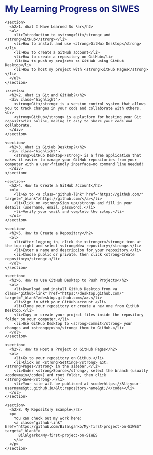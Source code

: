 <!DOCTYPE html>
<html lang="en">
<head>
  <meta charset="UTF-8">
  <meta name="viewport" content="width=device-width, initial-scale=1.0">
  <title>My Learning Progress - SIWES</title>
  <style>
    :root {
      --primary-color: #1a237e;
      --bg-color: #f8f9fa;
      --section-bg: #fff;
      --highlight-bg: #e3f2fd;
    }

    body {
      font-family: Arial, sans-serif;
      margin: 0;
      padding: 0;
      background-color: var(--bg-color);
      color: #222;
    }
    .container {
      max-width: 800px;
      margin: 2rem auto;
      padding: 1rem;
    }
    h1, h2 {
      color: var(--primary-color);
    }
    section {
      background: var(--section-bg);
      border-radius: 8px;
      padding: 1.2rem 2rem;
      margin-bottom: 1.5rem;
      box-shadow: 0 2px 6px rgba(60,72,88,0.07);
    }
    ul, ol {
      padding-left: 1.2rem;
    }
    .github-link {
      color: #24292f;
      text-decoration: underline;
      word-break: break-all;
    }
    .highlight {
      background: var(--highlight-bg);
      border-left: 4px solid var(--primary-color);
      padding: 0.5em 1em;
      margin: 1em 0;
    }

    @media (max-width: 600px) {
      .container {
        max-width: 100%;
        margin: 0;
        padding: 0.5rem;
      }
      section {
        padding: 1rem 0.7rem;
        margin-bottom: 1rem;
      }
      h1 {
        font-size: 1.6rem;
      }
      h2 {
        font-size: 1.18rem;
      }
    }
    @media (max-width: 400px) {
      h1 {
        font-size: 1.2rem;
      }
      h2 {
        font-size: 1rem;
      }
      section {
        padding: 0.7rem 0.3rem;
      }
    }
  </style>
</head>
<body>
  <div class="container">
    <h1>My Learning Progress on SIWES</h1>

    <section>
      <h2>1. What I Have Learned So Far</h2>
      <ul>
        <li>Introduction to <strong>Git</strong> and <strong>GitHub</strong></li>
        <li>How to install and use <strong>GitHub Desktop</strong></li>
        <li>How to create a GitHub account</li>
        <li>How to create a repository on GitHub</li>
        <li>How to push my projects to GitHub using GitHub Desktop</li>
        <li>How to host my project with <strong>GitHub Pages</strong></li>
      </ul>
    </section>

    <section>
      <h2>2. What is Git and GitHub?</h2>
      <div class="highlight">
        <strong>Git</strong> is a version control system that allows you to track changes in your code and collaborate with others.<br>
        <strong>GitHub</strong> is a platform for hosting your Git repositories online, making it easy to share your code and collaborate.
      </div>
    </section>

    <section>
      <h2>3. What is GitHub Desktop?</h2>
      <div class="highlight">
        <strong>GitHub Desktop</strong> is a free application that makes it easier to manage your GitHub repositories from your computer with a user-friendly interface—no command line needed!
      </div>
    </section>

    <section>
      <h2>4. How to Create a GitHub Account</h2>
      <ol>
        <li>Go to <a class="github-link" href="https://github.com/" target="_blank">https://github.com/</a></li>
        <li>Click on <strong>Sign up</strong> and fill in your details (username, email, password).</li>
        <li>Verify your email and complete the setup.</li>
      </ol>
    </section>

    <section>
      <h2>5. How to Create a Repository</h2>
      <ol>
        <li>After logging in, click the <strong>+</strong> icon at the top right and select <strong>New repository</strong>.</li>
        <li>Enter a name and description for your repository.</li>
        <li>Choose public or private, then click <strong>Create repository</strong>.</li>
      </ol>
    </section>

    <section>
      <h2>6. How to Use GitHub Desktop to Push Projects</h2>
      <ol>
        <li>Download and install GitHub Desktop from <a class="github-link" href="https://desktop.github.com/" target="_blank">desktop.github.com</a>.</li>
        <li>Sign in with your GitHub account.</li>
        <li>Clone your repository or create a new one from GitHub Desktop.</li>
        <li>Copy or create your project files inside the repository folder on your computer.</li>
        <li>Use GitHub Desktop to <strong>commit</strong> your changes and <strong>push</strong> them to GitHub.</li>
      </ol>
    </section>

    <section>
      <h2>7. How to Host a Project on GitHub Pages</h2>
      <ol>
        <li>Go to your repository on GitHub.</li>
        <li>Click on <strong>Settings</strong> &gt; <strong>Pages</strong> in the sidebar.</li>
        <li>Under <strong>Source</strong>, select the branch (usually <code>main</code>) and root folder, then click <strong>Save</strong>.</li>
        <li>Your site will be published at <code>https://&lt;your-username&gt;.github.io/&lt;repository-name&gt;/</code></li>
      </ol>
    </section>

    <section>
      <h2>8. My Repository Example</h2>
      <p>
        You can check out my work here: 
        <a class="github-link" href="https://github.com/Bilalgarko/My-first-project-on-SIWES" target="_blank">
          Bilalgarko/My-first-project-on-SIWES
        </a>
      </p>
    </section>
  </div>
</body>
</html>
